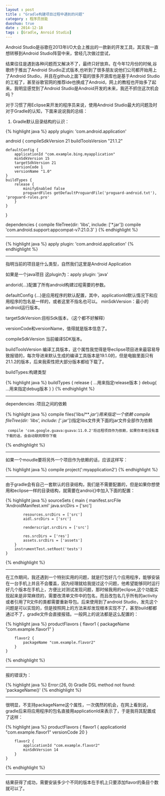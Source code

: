 ```yaml
---
layout : post
title : "Gradle构建项目过程中遇到的问题"
category : 程序员技能
duoshuo: true
date : 2014-12-18
tags : [Gradle, Anroid Studio]
---
```


Android Studio是谷歌在2013年I/O大会上推出的一款新的开发工具，其实我一直想转移到Android Studio阵营中来，曾经几次做过尝试，
<!-- more -->
结果往往是遇到各种问题而又解决不了，最终只好放弃。在今年12月份的时候,谷歌终于推出了Android Studio正式版本,也听到了很多朋友说他们公司都开始用上了Android Studio，并且在github上面下载的很多开源库也是基于Android Studio的工程了，甚至谷歌官网的推荐ide也换成了Android，网上的教程也开始多了起来。我明显感觉到了Android Studio是Android开发的未来，我还不抓住这次机会吗？

对于习惯了用Eclipse来开发的程序员来说，使用Android Studio最大的问题及时对于Gradle的认知，下面来说说我的总结：

1. Gradle默认目录结构的认识：

{% highlight java %}
apply plugin: 'com.android.application'

android {
    compileSdkVersion 21
    buildToolsVersion "21.1.2"

    defaultConfig {
        applicationId "com.example.bing.myapplication"
        minSdkVersion 15
        targetSdkVersion 21
        versionCode 1
        versionName "1.0"
    }
    buildTypes {
        release {
            minifyEnabled false
            proguardFiles getDefaultProguardFile('proguard-android.txt'), 'proguard-rules.pro'
        }
    }
}

dependencies {
    compile fileTree(dir: 'libs', include: ['*.jar'])
    compile 'com.android.support:appcompat-v7:21.0.3'
}
{% endhighlight %}

---

{% highlight java %}
apply plugin: 'com.android.application'
{% endhighlight %}

---

指明当前的项目是什么类型，自然我们这里是Android Application

如果是一个java项目 这plugin为：apply plugin: 'java'

andorid{...}配置了所有android构建过程需要的参数。

defaultConfig {...}是应用程序的默认配置，其中，applicationId默认情况下和应用程序的包名是一样的，或者这里不指名也可以。
minSdkVersion：最小的android运行版本。

targetSdkVersion:目标Sdk版本，（这个都不好解释）

versionCode和versionName，值得就是版本信息了。

compileSdkVersion 当前编译SDK版本。

buildToolsVersion 编译工具版本，这个属性我觉得是导eclipse项目进来最容易导致报错的，每次导进来默认生成的编译工具版本是19.1.0的，但是电脑里面只有21.1.2的版本，后来我索性把大部分版本都给下载了。

buildTypes:构建类型

{% highlight java %}
buildTypes {
        release {
          ...用来指定release版本
        }
        debug{
		  ...用来指定debug版本
        }
    }
{% endhighlight %}

---

dependencies :项目之间的依赖

{% highlight java %}
    compile files('libs/***.jar')用来指定一个依赖
	compile fileTree(dir: 'libs', include: ['*.jar'])指定libs文件夹下面的jar文件全部作为依赖

	 compile 'com.google.guava:guava:11.0.2'将远程项目作为依赖，如果你本地没有喜下载的话，会自动联网帮你下载
{% endhighlight %}

---

如果一个moudle要将另外一个项目作为依赖的话，应该这样写：

{% highlight java %}
	compile project(':myapplication2')
{% endhighlight %}

---

由于gradle会有自己一套默认的目录结构，我们是不需要配置的，但是如果你想使用和eclipse一样的目录结构，就需要在androi{}中加入下面的配置：

{% highlight java %}
 sourceSets {
        main {
            manifest.srcFile 'AndroidManifest.xml'
            java.srcDirs = ['src']

            resources.srcDirs = ['src']
            aidl.srcDirs = ['src']

            renderscript.srcDirs = ['src']

            res.srcDirs = ['res']
            assets.srcDirs = ['assets']
        }
        instrumentTest.setRoot('tests')
    }
{% endhighlight %}

---

在工作期间，我还遇到一个特别实用的问题，就是打包好几个应用程序，能够安装在一台手机上并且不会覆盖，因为经理就给我提过这个问题，他希望能够同时运行好几个版本在手机上，方便比对测试发现问题，那时候我用的eclipse,这个功能实现起来是非常麻烦的，需要改清单文件中的包名，而且改包名几乎所有的activity或者引用了R文件的类都需要重新导包。后来使用到了android Studio，发先这个问题是可以实现的，但是按照网上的方法来却发现根本实现不了，甚至build都都通过不了，gradle文件会直接报错。一般网上的说法都是这么配置的：

{% highlight java %}
productFlavors {
        flavor1 {
            packageName "com.example.flavor1"
        }

        flavor2 {
            packageName "com.example.flavor2"
        }
    }
{% endhighlight %}

---

报的错误为：

{% highlight java %}
Error:(26, 0) Gradle DSL method not found: 'packageName()'
{% endhighlight %}

---

很明显，不支持packageName这个属性，一次偶然的机会，在网上看到说，gradle后来将应用程序的包名直接用applicationId来表示了，于是我将其配置成了这样：

{% highlight java %}
 productFlavors {
        flavor1 {
            applicationId "com.example.flavor1"
            versionCode 20
        }

        flavor2 {
            applicationId "com.example.flavor2"
            minSdkVersion 14
        }
    }
{% endhighlight %}

---

结果获得了成功，需要安装多少个不同的版本在手机上只要添加flavor的条目个数就可以了。